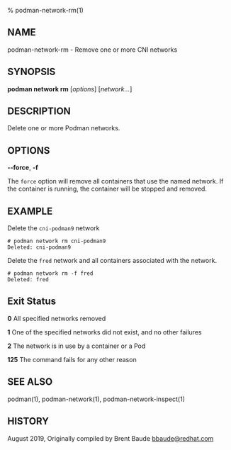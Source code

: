 % podman-network-rm(1)

## NAME
podman\-network\-rm - Remove one or more CNI networks

## SYNOPSIS
**podman network rm** [*options*] [*network...*]

## DESCRIPTION
Delete one or more Podman networks.

## OPTIONS
**--force**, **-f**

The `force` option will remove all containers that use the named network. If the container is
running, the container will be stopped and removed.

## EXAMPLE

Delete the `cni-podman9` network

```
# podman network rm cni-podman9
Deleted: cni-podman9
```

Delete the `fred` network and all containers associated with the network.

```
# podman network rm -f fred
Deleted: fred
```

## Exit Status
  **0**   All specified networks removed

  **1**   One of the specified networks did not exist, and no other failures

  **2**   The network is in use by a container or a Pod

  **125** The command fails for any other reason

## SEE ALSO
podman(1), podman-network(1), podman-network-inspect(1)

## HISTORY
August 2019, Originally compiled by Brent Baude <bbaude@redhat.com>

